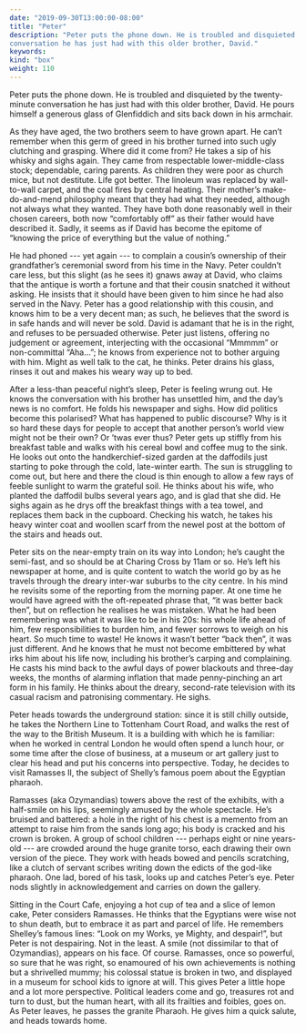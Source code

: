 ```yaml
---
date: "2019-09-30T13:00:00-08:00"
title: "Peter"
description: "Peter puts the phone down. He is troubled and disquieted by the twenty-minute
conversation he has just had with this older brother, David."
keywords:
kind: "box"
weight: 110
---
```


Peter puts the phone down. He is troubled and disquieted by the twenty-minute conversation he has
just had with this older brother, David. He pours himself a generous glass of Glenfiddich and sits
back down in his armchair.

As they have aged, the two brothers seem to have grown apart. He can’t remember when this germ of
greed in his brother turned into such ugly clutching and grasping. Where did it come from? He takes
a sip of his whisky and sighs again. They came from respectable lower-middle-class stock;
dependable, caring parents. As children they were poor as church mice, but not destitute. Life got
better. The linoleum was replaced by wall-to-wall carpet, and the coal fires by central
heating. Their mother’s make-do-and-mend philosophy meant that they had what they needed, although
not always what they wanted. They have both done reasonably well in their chosen careers, both now
“comfortably off” as their father would have described it. Sadly, it seems as if David has become
the epitome of “knowing the price of everything but the value of nothing.”

He had phoned --- yet again --- to complain a cousin’s ownership of their grandfather’s ceremonial
sword from his time in the Navy. Peter couldn’t care less, but this slight (as he sees it) gnaws
away at David, who claims that the antique is worth a fortune and that their cousin snatched it
without asking. He insists that it should have been given to him since he had also served in the
Navy. Peter has a good relationship with this cousin, and knows him to be a very decent man; as
such, he believes that the sword is in safe hands and will never be sold. David is adamant that he
is in the right, and refuses to be persuaded otherwise. Peter just listens, offering no judgement or
agreement, interjecting with the occasional “Mmmmm” or non-committal “Aha…”; he knows from
experience not to bother arguing with him. Might as well talk to the cat, he thinks. Peter drains
his glass, rinses it out and makes his weary way up to bed.

After a less-than peaceful night’s sleep, Peter is feeling wrung out. He knows the conversation with
his brother has unsettled him, and the day’s news is no comfort. He folds his newspaper and
sighs. How did politics become this polarised? What has happened to public discourse? Why is it so
hard these days for people to accept that another person’s world view might not be their own? Or
’twas ever thus? Peter gets up stiffly from his breakfast table and walks with his cereal bowl and
coffee mug to the sink. He looks out onto the handkerchief-sized garden at the daffodils just
starting to poke through the cold, late-winter earth. The sun is struggling to come out, but here
and there the cloud is thin enough to allow a few rays of feeble sunlight to warm the grateful
soil. He thinks about his wife, who planted the daffodil bulbs several years ago, and is glad that
she did. He sighs again as he drys off the breakfast things with a tea towel, and replaces them back
in the cupboard. Checking his watch, he takes his heavy winter coat and woollen scarf from the newel
post at the bottom of the stairs and heads out.

Peter sits on the near-empty train on its way into London; he’s caught the semi-fast, and so should
be at Charing Cross by 11am or so. He’s left his newspaper at home, and is quite content to watch
the world go by as he travels through the dreary inter-war suburbs to the city centre. In his mind
he revisits some of the reporting from the morning paper. At one time he would have agreed with the
oft-repeated phrase that, “it was better back then”, but on reflection he realises he was
mistaken. What he had been remembering was what it was like to be in his 20s: his whole life ahead
of him, few responsibilities to burden him, and fewer sorrows to weigh on his heart. So much time to
waste! He knows it wasn’t better “back then”, it was just different. And he knows that he must not
become embittered by what irks him about his life now, including his brother’s carping and
complaining. He casts his mind back to the awful days of power blackouts and three-day weeks, the
months of alarming inflation that made penny-pinching an art form in his family. He thinks about the
dreary, second-rate television with its casual racism and patronising commentary. He sighs.

Peter heads towards the underground station: since it is still chilly outside, he takes the Northern
Line to Tottenham Court Road, and walks the rest of the way to the British Museum. It is a building
with which he is familiar: when he worked in central London he would often spend a lunch hour, or
some time after the close of business, at a museum or art gallery just to clear his head and put his
concerns into perspective. Today, he decides to visit Ramasses II, the subject of Shelly’s famous
poem about the Egyptian pharaoh.

Ramasses (aka Ozymandias) towers above the rest of the exhibits, with a half-smile on his lips,
seemingly amused by the whole spectacle. He’s bruised and battered: a hole in the right of his chest
is a memento from an attempt to raise him from the sands long ago; his body is cracked and his crown
is broken. A group of school children --- perhaps eight or nine years-old --- are crowded around the
huge granite torso, each drawing their own version of the piece. They work with heads bowed and
pencils scratching, like a clutch of servant scribes writing down the edicts of the god-like
pharaoh. One lad, bored of his task, looks up and catches Peter’s eye. Peter nods slightly in
acknowledgement and carries on down the gallery.

Sitting in the Court Cafe, enjoying a hot cup of tea and a slice of lemon cake, Peter considers
Ramasses. He thinks that the Egyptians were wise not to shun death, but to embrace it as part and
parcel of life. He remembers Shelley’s famous lines: “Look on my Works, ye Mighty, and despair!”,
but Peter is not despairing. Not in the least. A smile (not dissimilar to that of Ozymandias),
appears on his face. Of course. Ramasses, once so powerful, so sure that he was right, so enamoured
of his own achievements is nothing but a shrivelled mummy; his colossal statue is broken in two, and
displayed in a museum for school kids to ignore at will. This gives Peter a little hope and a lot
more perspective. Political leaders come and go, treasures rot and turn to dust, but the human
heart, with all its frailties and foibles, goes on. As Peter leaves, he passes the granite
Pharaoh. He gives him a quick salute, and heads towards home.
